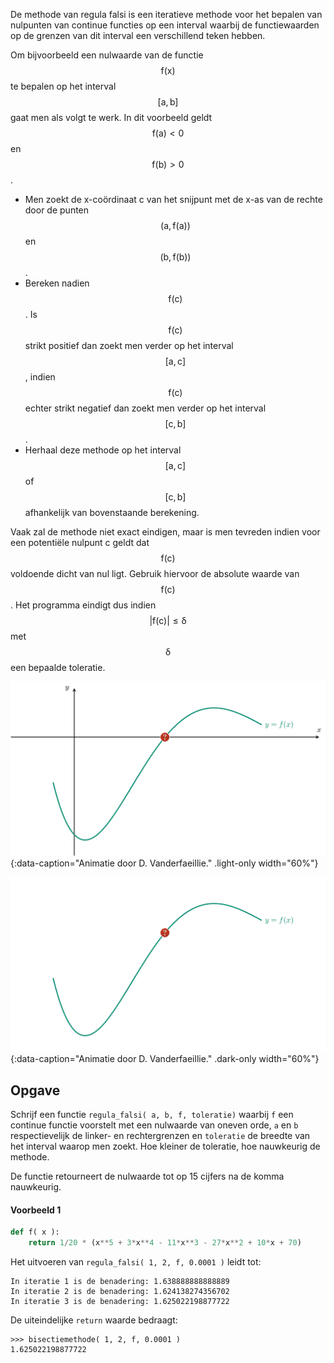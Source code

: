 De methode van regula falsi is een iteratieve methode voor het bepalen van nulpunten van continue functies op een interval waarbij de functiewaarden op de grenzen van dit interval een verschillend teken hebben.

Om bijvoorbeeld een nulwaarde van de functie $$\mathsf{f(x)}$$ te bepalen op het interval $$\mathsf{[a,b]}$$ gaat men als volgt te werk. In dit voorbeeld geldt $$\mathsf{f(a) < 0}$$ en $$\mathsf{f(b) >0}$$.

- Men zoekt de x-coördinaat c van het snijpunt met de x-as van de rechte door de punten $$\mathsf{(a,f(a) )}$$ en $$\mathsf{(b, f(b))}$$. 
- Bereken nadien $$\mathsf{f(c)}$$. Is $$\mathsf{f(c)}$$ strikt positief dan zoekt men verder op het interval $$\mathsf{[a,c]}$$, indien $$\mathsf{f(c)}$$ echter strikt negatief dan zoekt men verder op het interval $$\mathsf{[c,b]}$$.
- Herhaal deze methode op het interval $$\mathsf{[a,c]}$$ of $$\mathsf{[c,b]}$$ afhankelijk van bovenstaande berekening.

Vaak zal de methode niet exact eindigen, maar is men tevreden indien voor een potentiële nulpunt c geldt dat $$\mathsf{f(c)}$$ voldoende dicht van nul ligt. Gebruik hiervoor de absolute waarde van $$\mathsf{f(c)}$$. Het programma eindigt dus indien $$\mathsf{\lvert f(c)\rvert \leqslant \delta}$$ met $$\mathsf{\delta}$$ een bepaalde toleratie.

![De methode van regula falsi](media/image.png "De methode van regula falsi"){:data-caption="Animatie door D. Vanderfaeillie." .light-only width="60%"}

![De methode van regula falsi](media/image_dark.png "De methode van regula falsi"){:data-caption="Animatie door D. Vanderfaeillie." .dark-only width="60%"}

## Opgave

Schrijf een functie `regula_falsi( a, b, f, toleratie)` waarbij `f` een continue functie voorstelt met een nulwaarde van oneven orde, `a` en `b` respectievelijk de linker- en rechtergrenzen en `toleratie` de breedte van het interval waarop men zoekt. Hoe kleiner de toleratie, hoe nauwkeurig de methode.

De functie retourneert de nulwaarde tot op 15 cijfers na de komma nauwkeurig.

#### Voorbeeld 1

```python
def f( x ):
    return 1/20 * (x**5 + 3*x**4 - 11*x**3 - 27*x**2 + 10*x + 70)
```

Het uitvoeren van `regula_falsi( 1, 2, f, 0.0001 )` leidt tot:
```
In iteratie 1 is de benadering: 1.638888888888889
In iteratie 2 is de benadering: 1.624138274356702
In iteratie 3 is de benadering: 1.625022198877722
```

De uiteindelijke `return` waarde bedraagt:
```
>>> bisectiemethode( 1, 2, f, 0.0001 )
1.625022198877722
```
